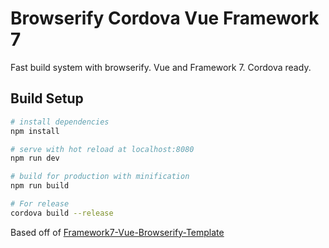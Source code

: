 # Browserify Cordova Vue Framework 7
Fast build system with browserify. Vue and Framework 7. Cordova ready.

## Build Setup

``` bash
# install dependencies
npm install

# serve with hot reload at localhost:8080
npm run dev

# build for production with minification
npm run build

# For release
cordova build --release
```

Based off of [Framework7-Vue-Browserify-Template](https://github.com/nolimits4web/Framework7-Vue-Browserify-Template) 